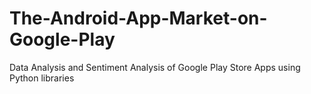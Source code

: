 # The-Android-App-Market-on-Google-Play
Data Analysis and Sentiment Analysis of Google Play Store Apps using Python libraries
